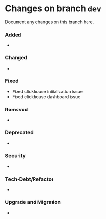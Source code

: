 # Changes on branch `dev`
Document any changes on this branch here.
### Added
- 

### Changed
- 

### Fixed
- Fixed clickhouse initialization issue
- Fixed clickhouse dashboard issue

### Removed
- 

### Deprecated
- 

### Security
- 

### Tech-Debt/Refactor
- 

### Upgrade and Migration
- 
